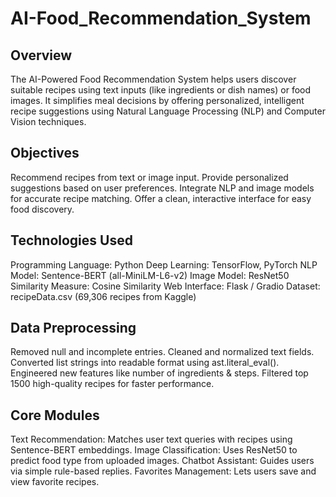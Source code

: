 # AI-Food_Recommendation_System

## Overview

The AI-Powered Food Recommendation System helps users discover suitable recipes using text inputs (like ingredients or dish names) or food images. It simplifies meal decisions by offering personalized, intelligent recipe suggestions using Natural Language Processing (NLP) and Computer Vision techniques.

## Objectives
Recommend recipes from text or image input.
Provide personalized suggestions based on user preferences.
Integrate NLP and image models for accurate recipe matching.
Offer a clean, interactive interface for easy food discovery.

## Technologies Used
Programming Language: Python
Deep Learning: TensorFlow, PyTorch
NLP Model: Sentence-BERT (all-MiniLM-L6-v2)
Image Model: ResNet50
Similarity Measure: Cosine Similarity
Web Interface: Flask / Gradio
Dataset: recipeData.csv (69,306 recipes from Kaggle)

## Data Preprocessing
Removed null and incomplete entries.
Cleaned and normalized text fields.
Converted list strings into readable format using ast.literal_eval().
Engineered new features like number of ingredients & steps.
Filtered top 1500 high-quality recipes for faster performance.

## Core Modules
Text Recommendation: Matches user text queries with recipes using Sentence-BERT embeddings.
Image Classification: Uses ResNet50 to predict food type from uploaded images.
Chatbot Assistant: Guides users via simple rule-based replies.
Favorites Management: Lets users save and view favorite recipes.
